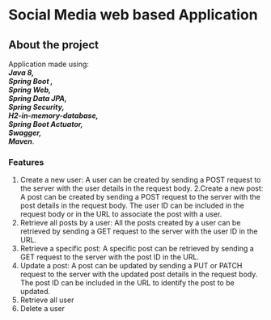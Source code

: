 
# Social Media web based Application


## About the project
Application made using:\
 <i><b>Java 8,\
  Spring Boot ,\
   Spring Web,\
    Spring Data JPA,\
     Spring Security,\
      H2-in-memory-database,\
  Spring Boot Actuator,\
  Swagger,\
        Maven</b></i>.
        
### Features
1. Create a new user: A user can be created by sending a POST request to the server with the user details in the request body.
2.Create a new post: A post can be created by sending a POST request to the server with the post details in the request body. The user ID can be included in the request body or in the URL to associate the post with a user.
3. Retrieve all posts by a user: All the posts created by a user can be retrieved by sending a GET request to the server with the user ID in the URL.
4. Retrieve a specific post: A specific post can be retrieved by sending a GET request to the server with the post ID in the URL.
5. Update a post: A post can be updated by sending a PUT or PATCH request to the server with the updated post details in the request body. The post ID can be included in the URL to identify the post to be updated.
6. Retrieve all user
7. Delete a user



